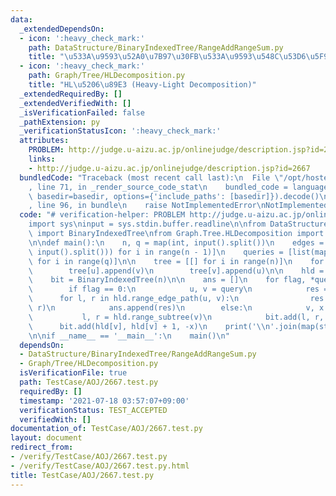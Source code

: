 ```yaml
---
data:
  _extendedDependsOn:
  - icon: ':heavy_check_mark:'
    path: DataStructure/BinaryIndexedTree/RangeAddRangeSum.py
    title: "\u533A\u9593\u52A0\u7B97\u30FB\u533A\u9593\u548C\u53D6\u5F97"
  - icon: ':heavy_check_mark:'
    path: Graph/Tree/HLDecomposition.py
    title: "HL\u5206\u89E3 (Heavy-Light Decomposition)"
  _extendedRequiredBy: []
  _extendedVerifiedWith: []
  _isVerificationFailed: false
  _pathExtension: py
  _verificationStatusIcon: ':heavy_check_mark:'
  attributes:
    PROBLEM: http://judge.u-aizu.ac.jp/onlinejudge/description.jsp?id=2667
    links:
    - http://judge.u-aizu.ac.jp/onlinejudge/description.jsp?id=2667
  bundledCode: "Traceback (most recent call last):\n  File \"/opt/hostedtoolcache/Python/3.10.6/x64/lib/python3.10/site-packages/onlinejudge_verify/documentation/build.py\"\
    , line 71, in _render_source_code_stat\n    bundled_code = language.bundle(stat.path,\
    \ basedir=basedir, options={'include_paths': [basedir]}).decode()\n  File \"/opt/hostedtoolcache/Python/3.10.6/x64/lib/python3.10/site-packages/onlinejudge_verify/languages/python.py\"\
    , line 96, in bundle\n    raise NotImplementedError\nNotImplementedError\n"
  code: "# verification-helper: PROBLEM http://judge.u-aizu.ac.jp/onlinejudge/description.jsp?id=2667\n\
    import sys\ninput = sys.stdin.buffer.readline\n\nfrom DataStructure.BinaryIndexedTree.RangeAddRangeSum\
    \ import BinaryIndexedTree\nfrom Graph.Tree.HLDecomposition import HLDecomposition\n\
    \n\ndef main():\n    n, q = map(int, input().split())\n    edges = [list(map(int,\
    \ input().split())) for i in range(n - 1)]\n    queries = [list(map(int, input().split()))\
    \ for i in range(q)]\n\n    tree = [[] for i in range(n)]\n    for u, v in edges:\n\
    \        tree[u].append(v)\n        tree[v].append(u)\n\n    hld = HLDecomposition(tree)\n\
    \    bit = BinaryIndexedTree(n)\n\n    ans = []\n    for flag, *query in queries:\n\
    \        if flag == 0:\n            u, v = query\n            res = 0\n      \
    \      for l, r in hld.range_edge_path(u, v):\n                res += bit.sum(l,\
    \ r)\n            ans.append(res)\n        else:\n            v, x = query\n \
    \           l, r = hld.range_subtree(v)\n            bit.add(l, r, x)\n      \
    \      bit.add(hld[v], hld[v] + 1, -x)\n    print('\\n'.join(map(str, ans)))\n\
    \n\nif __name__ == '__main__':\n    main()\n"
  dependsOn:
  - DataStructure/BinaryIndexedTree/RangeAddRangeSum.py
  - Graph/Tree/HLDecomposition.py
  isVerificationFile: true
  path: TestCase/AOJ/2667.test.py
  requiredBy: []
  timestamp: '2021-07-18 03:57:07+09:00'
  verificationStatus: TEST_ACCEPTED
  verifiedWith: []
documentation_of: TestCase/AOJ/2667.test.py
layout: document
redirect_from:
- /verify/TestCase/AOJ/2667.test.py
- /verify/TestCase/AOJ/2667.test.py.html
title: TestCase/AOJ/2667.test.py
---
```

